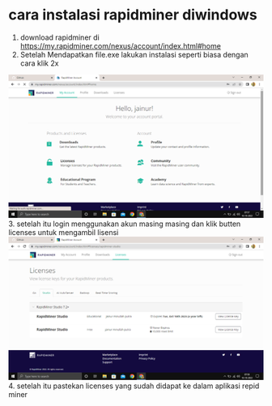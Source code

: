 # cara instalasi rapidminer diwindows
1. download rapidminer di https://my.rapidminer.com/nexus/account/index.html#home
2. Setelah Mendapatkan file.exe lakukan instalasi seperti biasa dengan cara klik 2x
<img src="https://github.com/ZainurMinullahPutra/sains-data/blob/main/rapidminer.png">
3. setelah itu login menggunakan akun masing masing dan klik butten licenses untuk mengambil lisensi 
<img src="https://github.com/ZainurMinullahPutra/sains-data/blob/main/licenses%20rp.png">
4. setelah itu pastekan licenses yang sudah didapat ke dalam aplikasi repid miner
